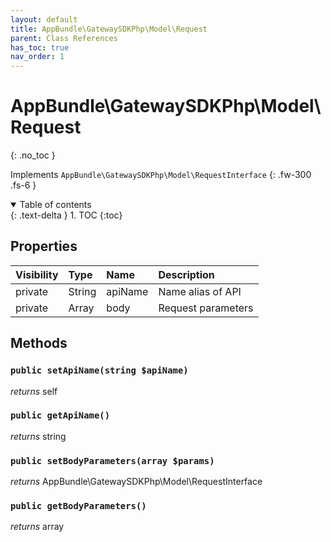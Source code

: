 ```yaml
---
layout: default
title: AppBundle\GatewaySDKPhp\Model\Request
parent: Class References
has_toc: true
nav_order: 1
---
```


# AppBundle\GatewaySDKPhp\Model\Request
{: .no_toc }

Implements `AppBundle\GatewaySDKPhp\Model\RequestInterface`
{: .fw-300 .fs-6 }

<details open markdown="block">
  <summary>
    Table of contents
  </summary>
  {: .text-delta }
1. TOC
{:toc}
</details>

## Properties

| Visibility | Type | Name | Description |
| :--- | :--- | :--- | :--- |
| private | String | apiName | Name alias of API |
| private | Array | body | Request parameters |


## Methods

### `public setApiName(string $apiName)`

*returns* self


### `public getApiName()`

*returns* string


### `public setBodyParameters(array $params)`

*returns* AppBundle\GatewaySDKPhp\Model\RequestInterface


### `public getBodyParameters()`

*returns* array


